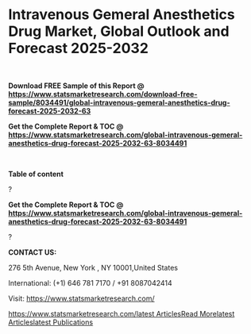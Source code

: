 <h1>Intravenous Gemeral Anesthetics Drug Market, Global Outlook and Forecast 2025-2032</h1><br/><p><strong>Download FREE Sample of this Report @ <a href="https://www.statsmarketresearch.com/download-free-sample/8034491/global-intravenous-gemeral-anesthetics-drug-forecast-2025-2032-63">https://www.statsmarketresearch.com/download-free-sample/8034491/global-intravenous-gemeral-anesthetics-drug-forecast-2025-2032-63</a></strong></p>
 
 
 
 <div><b>Get the Complete Report & TOC @ <a href="https://www.statsmarketresearch.com/global-intravenous-gemeral-anesthetics-drug-forecast-2025-2032-63-8034491">https://www.statsmarketresearch.com/global-intravenous-gemeral-anesthetics-drug-forecast-2025-2032-63-8034491</a></b></div>
 
 
 
 <p><br />
 
 <b>Table of content</b></p>
 
 
 
 <p>? </p>
 
 
 
 <div><b>Get the Complete Report & TOC @ <a href="https://www.statsmarketresearch.com/global-intravenous-gemeral-anesthetics-drug-forecast-2025-2032-63-8034491">https://www.statsmarketresearch.com/global-intravenous-gemeral-anesthetics-drug-forecast-2025-2032-63-8034491</a></b></div>
 
 
 
 <p>? </p>
 
 
 
 <p><b>CONTACT US:</b><br />
 
 276 5th Avenue, New York , NY 10001,United States<br />
 
 International: (+1) 646 781 7170 / +91 8087042414<br />
 
 Visit: <a href="https://www.statsmarketresearch.com/">https://www.statsmarketresearch.com/</a><br />
 
 <a href="https://gyeongbokgung.com">https://www.statsmarketresearch.com/</a><a href="https://hallyeomaritime.com">latest Articles</a><a href="https://jingwansa.com">Read More</a><a href="https://nguoiviet.jp/">latest Articles</a><a href="https://www.intelmarketresearch.com/">latest Publications</a></p>